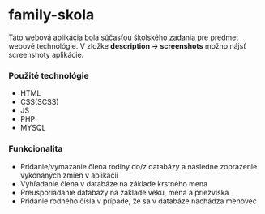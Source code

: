 # family-skola

Táto webová aplikácia bola súčasťou školského zadania pre predmet webové technológie. V zložke **description -> screenshots** možno nájsť screenshoty aplikácie.

### Použité technológie ###
 - HTML
 - CSS(SCSS)
 - JS
 - PHP
 - MYSQL
    
### Funkcionalita ## 
 - Pridanie/vymazanie člena rodiny do/z databázy a následne zobrazenie vykonaných zmien v aplikácii
 - Vyhľadanie člena v databáze na základe krstného mena
 - Preusporiadanie databázy na základe veku, mena a priezviska 
 - Pridanie rodného čísla v prípade, že sa v databáze nachádza menovec
